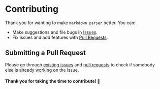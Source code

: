 # Contributing
Thank you for wanting to make `markdown parser` better. You can:
- Make suggestions and file bugs in [Issues](../../issues/).
- Fix issues and add features with [Pull Requests](../../pulls/).

## Submitting a Pull Request
Please go through [existing issues](../../issues/) and [pull requests](../../pulls/) to check if somebody else is already working on the issue.

#### Thank you for taking the time to contribute! 💜
